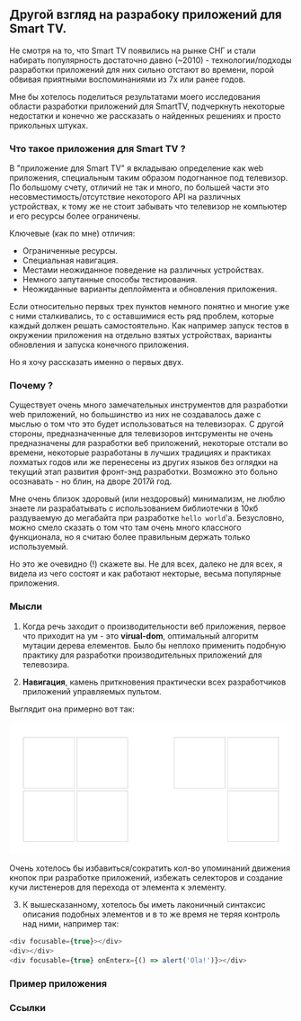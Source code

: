 ## Другой взгляд на разрабоку приложений для Smart TV.

Не смотря на то, что Smart TV появились на рынке СНГ и стали набирать популярность достаточно давно (~2010) - технологии/подходы
разработки приложений для них сильно отстают во времени, порой обвивая приятными воспоминаниями из 7х или ранее годов.

Мне бы хотелось поделиться результатами моего исследования области разработки приложений для SmartTV, подчеркнуть некоторые 
недостатки и конечно же рассказать о найденных решениях и просто прикольных штуках.

### Что такое приложения для Smart TV ?

В "приложение для Smart TV" я вкладываю определение как web приложения, специальным таким образом подогнанное под телевизор.
По большому счету, отличий не так и много, по большей части это несовместимость/отсутствие некоторого API на различных устройствах, к тому же не стоит забывать что телевизор не компьютер и его ресурсы более ограничены.

Ключевые (как по мне) отличия:

* Ограниченные ресурсы.
* Специальная навигация.
* Местами неожиданное поведение на различных устройствах.
* Немного запутанные способы тестирования.
* Неожиданные варианты деплоймента и обновления приложения.

Если относительно первых трех пунктов немного понятно и многие уже с ними сталкивались, то с оставшимися есть ряд проблем, которые каждый должен решать самостоятельно. Как например запуск тестов в окружении приложения на отдельно взятых устройствах, варианты обновления и запуска конечного приложения.

Но я хочу рассказать именно о первых двух.

### Почему ?

Существует очень много замечательных инструментов для разработки web приложений, но большинство из них не создавалось даже с 
мыслью о том что это будет использоваться на телевизорах. С другой стороны, предназначенные для телевизоров интсрументы не очень предназначены для разработки веб приложений, некоторые отстали во времени, некоторые разработаны в лучших традициях и практиках лохматых годов или же перенесены из других языков без оглядки на текущий этап развития фронт-энд разработки. Возможно это больно осознавать - но блин, на дворе 2017й год.

Мне очень близок здоровый (или нездоровый) минимализм, не люблю знаете ли разрабатывать с использованием библиотечки в 10кб раздуваемую до мегабайта при разработке `hello world`'a. Безусловно, можно смело сказать о том что там очень много классного функционала, но я считаю более правильным держать только используемый.

Но это же очевидно (!) скажете вы. Не для всех, далеко не для всех, я видела из чего состоят и как работают некторые, весьма популярные приложения. 

### Мысли

1. Когда речь заходит о производительности веб приложения, первое что приходит на ум - это **virual-dom**, оптимальный алгоритм мутации дерева елементов. Было бы неплохо применить подобную практику для разработки производительных приложений для телевозира.

2. **Навигация**, камень приткновения практически всех разработчиков приложений управляемых пультом.

Выглядит она примерно вот так:

[![Spatial-Demo](https://raw.githubusercontent.com/behind-the-moon/markdown-drive/habrahabr/contrib/spatial-navigation.gif)](http://codepen.io/linuxenko/full/MJONar/)

Очень хотелось бы избавиться/сократить кол-во упоминаний движения кнопок при разработке приложений, избежать селекторов и создание кучи листенеров для перехода от элемента к элементу.

3. К вышесказанному, хотелось бы иметь лаконичный синтаксис описания подобных элементов и в то же время не теряя контроль над ними, например так:

```js
<div focusable={true}></div>
<div></div>
<div focusable={true} onEnterx={() => alert('Ola!')}></div>
```

### Пример приложения

### Ссылки
